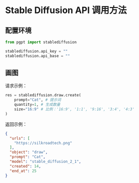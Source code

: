 # Stable Diffusion API 调用方法

## 配置环境

```python
from pgpt import stablediffusion

stablediffusion.api_key = ""
stablediffusion.api_base = ""
```

## 画图
请求示例：
```python
res = stablediffusion.draw.create(
    prompt="Cat", # 提示词
    quantity=1, # 生成数量
    size="16:9" # 比例：'16:9', '1:1', '9:16', '3:4', '4:3'
)
```
返回示例：
```json
{
  "urls": [
    "https://silkroadtech.png"
  ],
  "object": "draw",
  "prompt": "Cat",
  "model": "stable_diffusion_2_1",
  "created": 14,
  "end_at": 25
}
```